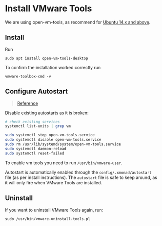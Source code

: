 # Install VMware Tools

We are using open-vm-tools, as recommend for [Ubuntu 14.x and above](https://kb.vmware.com/s/article/1022525).

## Install
Run
```shell
sudo apt install open-vm-tools-desktop
```
To confirm the installation worked correctly run
```shell
vmware-toolbox-cmd -v
```

## Configure Autostart
> [Reference](http://askubuntu.com/questions/777839/fresh-ubuntu-16-04-install-broken-vmware-tools#answer-777922)

Disable existing autostarts as it is broken:
```sh
# check existing services
systemctl list-units | grep vm

sudo systemctl stop open-vm-tools.service
sudo systemctl disable open-vm-tools.service
sudo rm /usr/lib/systemd/system/open-vm-tools.service
sudo systemctl daemon-reload
sudo systemctl reset-failed
```

To enable vm tools you need to run `/usr/bin/vmware-user`.

Autostart is automatically enabled through the `config/.xmonad/autostart` file (as per install instructions). The `autostart` file is safe to keep around, as it will only fire when VMware Tools are installed.

## Uninstall
If you want to uninstall VMware Tools again, run:
```shell
sudo /usr/bin/vmware-uninstall-tools.pl
```
